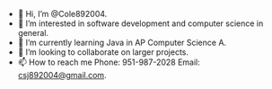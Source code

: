 - 👋 Hi, I’m @Cole892004.
- 👀 I’m interested in software development and computer science in general.
- 🌱 I’m currently learning Java in AP Computer Science A.
- 💞️ I’m looking to collaborate on larger projects.
- 📫 How to reach me Phone: 951-987-2028 Email: csj892004@gmail.com.

<!---
Cole892004/Cole892004 is a ✨ special ✨ repository because its `README.md` (this file) appears on your GitHub profile.
You can click the Preview link to take a look at your changes.
--->
